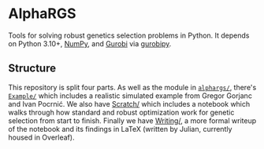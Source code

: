 # AlphaRGS

Tools for solving robust genetics selection problems in Python. It depends on Python 3.10+, [NumPy](https://pypi.org/project/numpy/), and [Gurobi](https://www.gurobi.com/) via [gurobipy](https://pypi.org/project/gurobipy/).  

## Structure

This repository is split four parts. As well as the module in [`alphargs/`](alphargs/), there's [`Example/`](Example/) which includes a realistic simulated example from Gregor Gorjanc and Ivan Pocrnić. We also have [Scratch/](Scratch/) which includes a notebook which walks through how standard and robust optimization work for genetic selection from start to finish. Finally we have [Writing/](Writing/), a more formal writeup of the notebook and its findings in LaTeX (written by Julian, currently housed in Overleaf).
